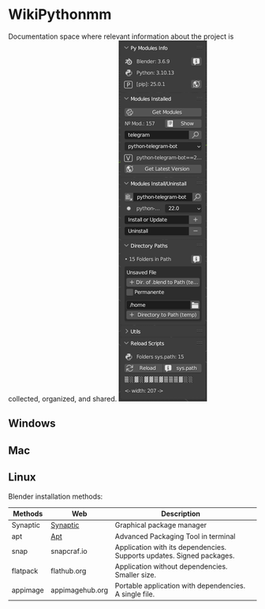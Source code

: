 # WikiPythonmm
Documentation space where relevant information about the project is collected, organized, and shared.
![pythonmm_screenshot](resources/pythonmm_screenshot.png)
## Windows
## Mac
## Linux

Blender installation methods:

| Methods  | Web                                          | Description                                                           |     |
| -------- | -------------------------------------------- | --------------------------------------------------------------------- | --- |
| Synaptic | [Synaptic](https://wiki.debian.org/Synaptic) | Graphical package manager                                             |     |
| apt      | [Apt](https://wiki.debian.org/Apt)           | Advanced Packaging Tool in terminal                                   |     |
| snap     | snapcraf.io                                  | Application with its dependencies. Supports updates. Signed packages. |     |
| flatpack | flathub.org                                  | Application without dependencies. Smaller size.                       |     |
| appimage | appimagehub.org                              | Portable application with dependencies. A single file.                |     |
